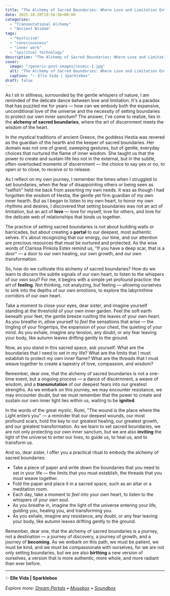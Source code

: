 ```yaml
---
title: "The Alchemy of Sacred Boundaries: Where Love and Limitation Entwine"
date: 2025-10-20T19:56:56+00:00
categories:
  - "Transmutational Alchemy"
  - "Ancient Wisdom"
tags:
  - "mysticism"
  - "consciousness"
  - "inner work"
  - "spiritual technology"
description: "The Alchemy of Sacred Boundaries: Where Love and Limitation Entwine"
cover:
  image: "/generic-post-images/cosmic-1.jpg"
  alt: "The Alchemy of Sacred Boundaries: Where Love and Limitation Entwine"
  caption: "✨ Elle Vida | Sparklebox"
draft: false
---
```


As I sit in stillness, surrounded by the gentle whispers of nature, I am reminded of the delicate dance between love and limitation. It's a paradox that has puzzled me for years — how can we embody both the expansive, unconditional love of the universe and the necessity of setting boundaries to protect our own inner sanctum? The answer, I've come to realize, lies in the **alchemy of sacred boundaries**, where the art of discernment meets the wisdom of the heart.

In the mystical traditions of ancient Greece, the goddess Hestia was revered as the guardian of the hearth and the keeper of sacred boundaries. Her domain was not one of grand, sweeping gestures, but of gentle, everyday choices that nurtured the flame of inner wisdom. She taught us that the power to create and sustain life lies not in the external, but in the subtle, often-overlooked moments of discernment — the choice to say yes or no, to open or to close, to receive or to release.

As I reflect on my own journey, I remember the times when I struggled to set boundaries, when the fear of disappointing others or being seen as "selfish" held me back from asserting my own needs. It was as though I had forgotten the wisdom of Hestia, the gentle yet firm guardian of my own inner hearth. But as I began to listen to my own heart, to honor my own rhythms and desires, I discovered that setting boundaries was not an act of limitation, but an act of **love** — love for myself, love for others, and love for the delicate web of relationships that binds us together.

The practice of setting sacred boundaries is not about building walls or barricades, but about creating a **portal** to our deepest, most authentic selves. It's about recognizing that our energy, our time, and our attention are precious resources that must be nurtured and protected. As the wise words of Clarissa Pinkola Estés remind us, "If you have a deep scar, that is a door" — a door to our own healing, our own growth, and our own transformation.

So, how do we cultivate this alchemy of sacred boundaries? How do we learn to discern the subtle signals of our own heart, to listen to the whispers of our own soul? For me, it begins with a simple yet profound practice: the art of **feeling**. Not thinking, not analyzing, but feeling — allowing ourselves to sink into the depths of our own emotions, to explore the labyrinthine corridors of our own heart.

Take a moment to close your eyes, dear sister, and imagine yourself standing at the threshold of your own inner garden. Feel the soft earth beneath your feet, the gentle breeze rustling the leaves of your own heart. As you breathe in, allow yourself to *feel* the sensations that arise — the tingling of your fingertips, the expansion of your chest, the quieting of your mind. As you exhale, imagine any tension, any doubt, or any fear leaving your body, like autumn leaves drifting gently to the ground.

Now, as you stand in this sacred space, ask yourself: What are the boundaries that I need to set in my life? What are the limits that I must establish to protect my own inner flame? What are the *threads* that I must weave together to create a tapestry of love, compassion, and wisdom?

Remember, dear one, that the alchemy of sacred boundaries is not a one-time event, but a ongoing process — a dance of discernment, a weave of wisdom, and a **transmutation** of our deepest fears into our greatest strengths. As we embark on this journey, we may encounter resistance, we may encounter doubt, but we must remember that the power to create and sustain our own inner light lies within us, waiting to be **ignited**.

In the words of the great mystic, Rumi, "The wound is the place where the Light enters you" — a reminder that our deepest wounds, our most profound scars, hold the key to our greatest healing, our greatest growth, and our greatest transformation. As we learn to set sacred boundaries, we are not only protecting our own inner sanctum, but we are also **inviting** the light of the universe to enter our lives, to guide us, to heal us, and to transform us.

And so, dear sister, I offer you a practical ritual to embody the alchemy of sacred boundaries:

* Take a piece of paper and write down the boundaries that you need to set in your life — the limits that you must establish, the threads that you must weave together.
* Fold the paper and place it in a sacred space, such as an altar or a meditation room.
* Each day, take a moment to *feel* into your own heart, to listen to the whispers of your own soul.
* As you breathe in, imagine the light of the universe entering your life, guiding you, healing you, and transforming you.
* As you exhale, imagine any resistance, any doubt, or any fear leaving your body, like autumn leaves drifting gently to the ground.

Remember, dear one, that the alchemy of sacred boundaries is a journey, not a destination — a journey of discovery, a journey of growth, and a journey of **becoming**. As we embark on this path, we must be patient, we must be kind, and we must be compassionate with ourselves, for we are not only setting boundaries, but we are also **birthing** a new version of ourselves, a version that is more authentic, more whole, and more radiant than ever before.

---

✨ **Elle Vida | Sparklebox**

*Explore more: [Dream Portals](/the-dreamtoolkit/) • [Musebox](/musebox-dreams/) • [Soundbox](/soundbox/)*
